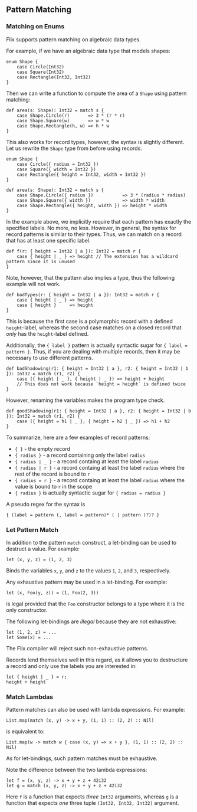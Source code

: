 ## Pattern Matching

### Matching on Enums

Flix supports pattern matching on algebraic data types.

For example, if we have an algebraic data type that models shapes:

```flix
enum Shape {
    case Circle(Int32)
    case Square(Int32)
    case Rectangle(Int32, Int32)
}
```

Then we can write a function to compute the area of a `Shape` using pattern
matching:

```flix
def area(s: Shape): Int32 = match s {
    case Shape.Circle(r)       => 3 * (r * r)
    case Shape.Square(w)       => w * w
    case Shape.Rectangle(h, w) => h * w
}
```

This also works for record types, however, the syntax is slightly different.
Let us rewrite the `Shape` type from before using records.

```flix
enum Shape {
    case Circle({ radius = Int32 })
    case Square({ width = Int32 })
    case Rectangle({ height = Int32, width = Int32 })
}

def area(s: Shape): Int32 = match s {
    case Shape.Circle({ radius })           => 3 * (radius * radius)
    case Shape.Square({ width })            => width * width
    case Shape.Rectangle({ height, width }) => height * width
}
```

In the example above, we implicitly require that each pattern
has exactly the specified labels.
No more, no less.
However, in general, the syntax for record patterns is similar to their types.
Thus, we can match on a record that has at least one specific label.

```flix
def f(r: { height = Int32 | a }): Int32 = match r {
    case { height | _ } => height // The extension has a wildcard pattern since it is unused
}
```

Note, however, that the pattern also implies a type,
thus the following example will not work.

```flix
def badTypes(r: { height = Int32 | a }): Int32 = match r {
    case { height | _ } => height
    case { height }     => height
}
```

This is because the first case is a polymorphic record
with a defined `height`-label, whereas the second case
matches on a closed record that *only* has the
`height`-label defined.

Additionally, the `{ label }` pattern is actually
syntactic sugar for `{ label = pattern }`.
Thus, if you are dealing with multiple records,
then it may be necessary to use different patterns.

```flix
def badShadowing(r1: { height = Int32 | a }, r2: { height = Int32 | b }): Int32 = match (r1, r2) {
    case ({ height | _ }, { height | _ }) => height + height
    // This does not work because `height = height` is defined twice
}
```

However, renaming the variables makes the program type check.

```flix
def goodShadowing(r1: { height = Int32 | a }, r2: { height = Int32 | b }): Int32 = match (r1, r2) {
    case ({ height = h1 | _ }, { height = h2 | _ }) => h1 + h2
}
```

To summarize, here are a few examples of record patterns:

- `{ }` - the empty record
- `{ radius }` - a record containing only the label `radius`
- `{ radius | _ }` - a record containg at least the label `radius`
- `{ radius | r }` - a record containg at least the label `radius` where the rest of the record is bound to `r`
- `{ radius = r }` - a record containg at least the label `radius` where the value is bound to `r` in the scope
- `{ radius }` is actually syntactic sugar for `{ radius = radius }`

A pseudo regex for the syntax is

```
{ (label = pattern (, label = pattern)* ( | pattern )?)? }
```

### Let Pattern Match

In addition to the pattern `match` construct, a let-binding can be used to
destruct a value. For example:

```flix
let (x, y, z) = (1, 2, 3)
```

Binds the variables `x`, `y`, and `z` to the values `1`, `2`, and `3`,
respectively.

Any exhaustive pattern may be used in a let-binding. For example:

```flix
let (x, Foo(y, z)) = (1, Foo(2, 3))
```

is legal provided that the `Foo` constructor belongs to a type where it is the
only constructor.

The following let-bindings are *illegal* because they are not exhaustive:

```flix
let (1, 2, z) = ...
let Some(x) = ...
```

The Flix compiler will reject such non-exhaustive patterns.

Records lend themselves well in this regard, as it
allows you to destructure a record and only use
the labels you are interested in:

```flix
let { height | _ } = r;
height + height
```

### Match Lambdas

Pattern matches can also be used with lambda expressions. For example:

```flix
List.map(match (x, y) -> x + y, (1, 1) :: (2, 2) :: Nil)
```

is equivalent to:

```flix
List.map(w -> match w { case (x, y) => x + y }, (1, 1) :: (2, 2) :: Nil)
```

As for let-bindings, such pattern matches must be exhaustive.

Note the difference between the two lambda expressions:

```flix
let f = (x, y, z) -> x + y + z + 42i32
let g = match (x, y, z) -> x + y + z + 42i32
```

Here `f` is a function that expects *three* `Int32` arguments, whereas `g` is a
function that expects *one* three tuple `(Int32, Int32, Int32)` argument.

